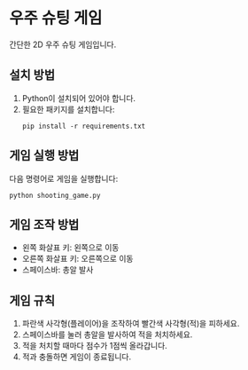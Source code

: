 # 우주 슈팅 게임

간단한 2D 우주 슈팅 게임입니다.

## 설치 방법

1. Python이 설치되어 있어야 합니다.
2. 필요한 패키지를 설치합니다:
   ```
   pip install -r requirements.txt
   ```

## 게임 실행 방법

다음 명령어로 게임을 실행합니다:
```
python shooting_game.py
```

## 게임 조작 방법

- 왼쪽 화살표 키: 왼쪽으로 이동
- 오른쪽 화살표 키: 오른쪽으로 이동
- 스페이스바: 총알 발사

## 게임 규칙

1. 파란색 사각형(플레이어)을 조작하여 빨간색 사각형(적)을 피하세요.
2. 스페이스바를 눌러 총알을 발사하여 적을 처치하세요.
3. 적을 처치할 때마다 점수가 1점씩 올라갑니다.
4. 적과 충돌하면 게임이 종료됩니다. 